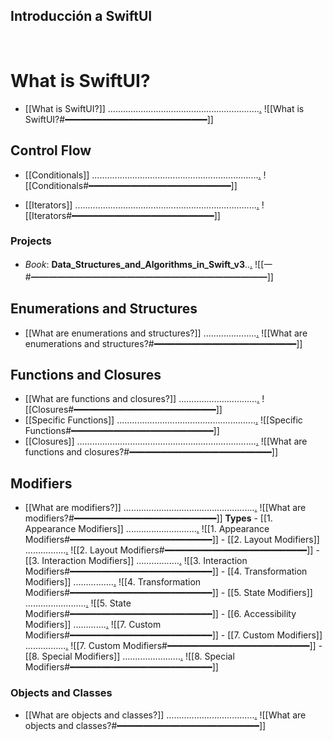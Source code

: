 ## Introducción a SwiftUI 
<span style="color:#FFFFFF">─────────────────────────────</span>  
# What is SwiftUI?
  - [[What is SwiftUI?]] ............................................................[.](obsidian://open?vault=Swift&file=LEARNING%2FSWIFTUI%2F%E4%B8%80%20Introducci%C3%B3n%20a%20SwiftUI%2FWhat%20is%20SwiftUI%3F)
		![[What is SwiftUI?#<span style="color ff6600">━━━━━━━━━━━━━━━━━━━━━━━━━━━</span>]]

## Control Flow
  - [[Conditionals]] ..................................................................[.](obsidian://open?vault=Swift&file=LEARNING%2FSWIFTUI%2F%E4%B8%80%20Introducci%C3%B3n%20a%20SwiftUI%2FControl%20Flow%2FConditionals)
		![[Conditionals#<span style="color ff6600">━━━━━━━━━━━━━━━━━━━━━━━━━━━</span>]]
	
  - [[Iterators]] ........................................................................[.](obsidian://open?vault=Swift&file=LEARNING%2FSWIFTUI%2F%E4%B8%80%20Introducci%C3%B3n%20a%20SwiftUI%2FControl%20Flow%2FIterators)
		![[Iterators#<span style="color ff6600">━━━━━━━━━━━━━━━━━━━━━━━━━━━</span>]]


### Projects
- *Book*: **Data_Structures_and_Algorithms_in_Swift_v3**..[.](obsidian://open?vault=Swift&file=LEARNING%2FSWIFTUI%2F%E4%B8%80%20Introducci%C3%B3n%20a%20SwiftUI%2FData%20Structures%2FData_Structures_and_Algorithms_in_Swift_v3%2F%E4%B8%80)
		![[一#<span style="color ff6600">━━━━━━━━━━━━━━━━━━━━━━━━━━━</span>]]
## Enumerations and Structures
  -  [[What are enumerations and structures?]] .....................[.](obsidian://open?vault=Swift&file=LEARNING%2FSWIFTUI%2F%E4%B8%80%20Introducci%C3%B3n%20a%20SwiftUI%2FEnumerations%20and%20Structures%2FWhat%20are%20enumerations%20and%20structures%3F)
		![[What are enumerations and structures?#<span style="color ff6600">━━━━━━━━━━━━━━━━━━━━━━━━━━━</span>]]

## Functions and Closures
  - [[What are functions and closures?]] ...............................[.](obsidian://open?vault=Swift&file=LEARNING%2FSWIFTUI%2F%E4%B8%80%20Introducci%C3%B3n%20a%20SwiftUI%2FFunctions%20and%20Closures%2FWhat%20are%20functions%20and%20closures%3F)
		![[Closures#<span style="color ff6600">━━━━━━━━━━━━━━━━━━━━━━━━━━━</span>]]
  - [[Specific Functions]] .......................................................[.](obsidian://open?vault=Swift&file=LEARNING%2FSWIFTUI%2F%E4%B8%80%20Introducci%C3%B3n%20a%20SwiftUI%2FFunctions%20and%20Closures%2FSpecific%20Functions)
		![[Specific Functions#<span style="color ff6600">━━━━━━━━━━━━━━━━━━━━━━━━━━━</span>]]
  - [[Closures]] .......................................................................[.](obsidian://open?vault=Swift&file=LEARNING%2FSWIFTUI%2F%E4%B8%80%20Introducci%C3%B3n%20a%20SwiftUI%2FFunctions%20and%20Closures%2FClosures)
		![[What are functions and closures?#<span style="color ff6600">━━━━━━━━━━━━━━━━━━━━━━━━━━━</span>]]

## Modifiers
  - [[What are modifiers?]] ....................................................[.](obsidian://open?vault=Swift&file=LEARNING%2FSWIFTUI%2F%E4%B8%80%20Introducci%C3%B3n%20a%20SwiftUI%2FModifiers%2FWhat%20are%20modifiers%3F)
		![[What are modifiers?#<span style="color ff6600">━━━━━━━━━━━━━━━━━━━━━━━━━━━</span>]]
		  **Types**
			- [[1. Appearance Modifiers]] ............................[.](obsidian://open?vault=Swift&file=LEARNING%2FSWIFTUI%2F%E4%B8%80%20Introducci%C3%B3n%20a%20SwiftUI%2FModifiers%2FTypes%2FAppearance%20Modifiers)
				![[1. Appearance Modifiers#<span style="color ff6600">━━━━━━━━━━━━━━━━━━━━━━━━━━━</span>]]
			- [[2. Layout Modifiers]] ................[.](obsidian://open?vault=Swift&file=LEARNING%2FSWIFTUI%2F%E4%B8%80%20Introducci%C3%B3n%20a%20SwiftUI%2FModifiers%2FTypes%2FModificadores%20de%20disposici%C3%B3n)
				![[2. Layout Modifiers#<span style="color ff6600">━━━━━━━━━━━━━━━━━━━━━━━━━━━</span>]]
			- [[3. Interaction Modifiers]] .................[.](obsidian://open?vault=Swift&file=LEARNING%2FSWIFTUI%2F%E4%B8%80%20Introducci%C3%B3n%20a%20SwiftUI%2FModifiers%2FTypes%2FModificadores%20de%20interacci%C3%B3n)
				![[3. Interaction Modifiers#<span style="color ff6600">━━━━━━━━━━━━━━━━━━━━━━━━━━━</span>]]
			- [[4. Transformation Modifiers]] ................[.](obsidian://open?vault=Swift&file=LEARNING%2FSWIFTUI%2F%E4%B8%80%20Introducci%C3%B3n%20a%20SwiftUI%2FModifiers%2FTypes%2FModificadores%20transformaci%C3%B3n)
				![[4. Transformation Modifiers#<span style="color ff6600">━━━━━━━━━━━━━━━━━━━━━━━━━━━</span>]]
			- [[5. State Modifiers]] ........................[.](obsidian://open?vault=Swift&file=LEARNING%2FSWIFTUI%2F%E4%B8%80%20Introducci%C3%B3n%20a%20SwiftUI%2FModifiers%2FTypes%2FModificadores%20de%20estado)
				![[5. State Modifiers#<span style="color ff6600">━━━━━━━━━━━━━━━━━━━━━━━━━━━</span>]]
			- [[6. Accessibility Modifiers]] .............[.](obsidian://open?vault=Swift&file=LEARNING%2FSWIFTUI%2F%E4%B8%80%20Introducci%C3%B3n%20a%20SwiftUI%2FModifiers%2FTypes%2FModificadores%20de%20accesibilidad)
				![[7. Custom Modifiers#<span style="color ff6600">━━━━━━━━━━━━━━━━━━━━━━━━━━━</span>]]
			- [[7. Custom Modifiers]] ................[.](obsidian://open?vault=Swift&file=LEARNING%2FSWIFTUI%2F%E4%B8%80%20Introducci%C3%B3n%20a%20SwiftUI%2FModifiers%2FTypes%2FModificadores%20personalizados)
				![[7. Custom Modifiers#<span style="color ff6600">━━━━━━━━━━━━━━━━━━━━━━━━━━━</span>]]
			- [[8. Special Modifiers]] .......................[.](obsidian://open?vault=Swift&file=LEARNING%2FSWIFTUI%2F%E4%B8%80%20Introducci%C3%B3n%20a%20SwiftUI%2FModifiers%2FTypes%2FModificadores%20especiales)
				![[8. Special Modifiers#<span style="color ff6600">━━━━━━━━━━━━━━━━━━━━━━━━━━━</span>]]

### Objects and Classes
  - [[What are objects and classes?]] ...................................[.](obsidian://open?vault=Swift&file=LEARNING%2FSWIFTUI%2F%E4%B8%80%20Introducci%C3%B3n%20a%20SwiftUI%2FObjects%20and%20Classes%2FWhat%20are%20objects%20and%20classes%3F)
		![[What are objects and classes?#<span style="color ff6600">━━━━━━━━━━━━━━━━━━━━━━━━━━━</span>]]

